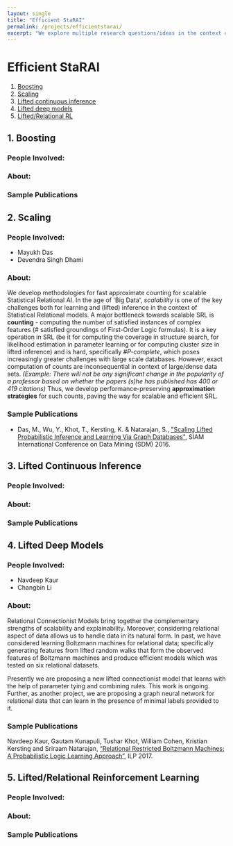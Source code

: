 ```yaml
---
layout: single
title: "Efficient StaRAI"
permalink: /projects/efficientstarai/
excerpt: "We explore multiple research questions/ideas in the context of efficient StaRAI, including, but not limited to, boosted models, scalability , lifted inference/learning for deep/shallow architectures as well as sequential decision making."
---
```



# Efficient StaRAI
1. [Boosting](#boost)
2. [Scaling](#scaling)
3. [Lifted continuous inference](#lci)
4. [Lifted deep models](#ldm)
5. [Lifted/Relational RL](#lRL)


<a name ="boost"></a>
## 1. Boosting

### People Involved:

### About:

### Sample Publications



<a name ="scaling"></a>
## 2. Scaling

### People Involved:
* Mayukh Das
* Devendra Singh Dhami
### About:
We develop methodologies for fast approximate counting for scalable Statistical Relational AI.
In the age of 'Big Data', *scalability* is one of the key challenges both for learning and (lifted) inference in the context of Statistical Relational models. A major bottleneck towards scalable SRL is **counting** - computing the number of satisfied instances of complex features (# satisfied groundings of First-Order Logic formulas). It is a key operation in SRL (be it for computing the coverage in structure search, for likelihood estimation in parameter learning or for computing cluster size in lifted inference) and is hard, specifically *#P-complete*, which poses increasingly greater challenges with large scale databases. However, exact computation of  counts are inconsequential in context of large/dense data sets. *(Example: There will not be any significant change in the popularity of a professor based on whether the papers (s)he has published has 400 or 419 citations)*
Thus, we develop performance-preserving **approximation strategies** for such counts, paving the way for scalable and efficient SRL. 
### Sample Publications
* Das, M., Wu, Y., Khot, T., Kersting, K. & Natarajan, S., ["Scaling Lifted Probabilistic Inference and Learning Via Graph Databases"](https://starling.utdallas.edu/assets/pdfs/ApproxCounting.pdf), SIAM International Conference on Data Mining (SDM) 2016.


<a name ="lci"></a>
## 3. Lifted Continuous Inference

### People Involved:

### About:

### Sample Publications



<a name ="ldm"></a>
## 4. Lifted Deep Models

### People Involved: 
* Navdeep Kaur
* Changbin Li
### About:
Relational Connectionist Models bring together the complementary strengths of scalability and explainability. Moreover, considering relational aspect of data allows us to handle data in its natural form. In past, we have considered learning Boltzmann machines for relational data; specifically generating features from lifted random walks that form the observed features of Boltzmann machines and produce efficient models which was tested on six relational datasets.

Presently we are proposing a new lifted connectionist model that learns with the help of parameter tying and combining rules. This work is ongoing. Further, as another project, we are proposing a graph neural network for relational data that can learn in the presence of minimal labels provided to it.

### Sample Publications
Navdeep Kaur, Gautam Kunapuli, Tushar Khot, William Cohen, Kristian Kersting and Sriraam Natarajan, [“Relational Restricted Boltzmann Machines: A Probabilistic Logic Learning Approach”](https://ilp2017.sciencesconf.org/data/pages/ILP_2017_paper_9.pdf), ILP 2017.


<a name ="lRL"></a>
## 5. Lifted/Relational Reinforcement Learning

### People Involved:

### About:

### Sample Publications
